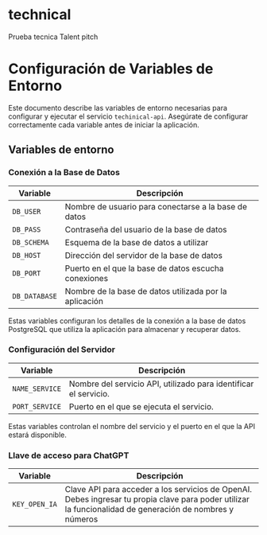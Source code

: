 # technical

Prueba tecnica Talent pitch

# Configuración de Variables de Entorno

Este documento describe las variables de entorno necesarias para configurar y ejecutar el servicio `techinical-api`. Asegúrate de configurar correctamente cada variable antes de iniciar la aplicación.

## Variables de entorno

### Conexión a la Base de Datos

| Variable      | Descripción                                            |
| ------------- | ------------------------------------------------------ |
| `DB_USER`     | Nombre de usuario para conectarse a la base de datos   |
| `DB_PASS`     | Contraseña del usuario de la base de datos             |
| `DB_SCHEMA`   | Esquema de la base de datos a utilizar                 |
| `DB_HOST`     | Dirección del servidor de la base de datos             |
| `DB_PORT`     | Puerto en el que la base de datos escucha conexiones   |
| `DB_DATABASE` | Nombre de la base de datos utilizada por la aplicación |

Estas variables configuran los detalles de la conexión a la base de datos PostgreSQL que utiliza la aplicación para almacenar y recuperar datos.

### Configuración del Servidor

| Variable       | Descripción                                                                               |
| -------------- | ------------------------------------------------------------------------------------------|
| `NAME_SERVICE` | Nombre del servicio API, utilizado para identificar el servicio.                          |
| `PORT_SERVICE` | Puerto en el que se ejecuta el servicio.                                                  |

Estas variables controlan el nombre del servicio y el puerto en el que la API estará disponible.

### Llave de acceso para ChatGPT
| Variable       | Descripción                                                                                                                                              |
| -------------- | ---------------------------------------------------------------------------------------------------------------------------------------------------------|
| `KEY_OPEN_IA`  | Clave API para acceder a los servicios de OpenAI. Debes ingresar tu propia clave para poder utilizar la funcionalidad de generación de nombres y números |
